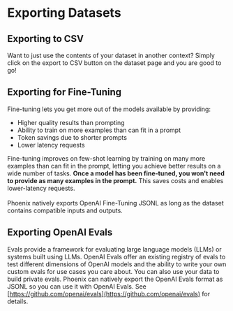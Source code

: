 # Exporting Datasets

## Exporting to CSV

Want to just use the contents of your dataset in another context? Simply click on the export to CSV button on the dataset page and you are good to go!

## Exporting for Fine-Tuning

Fine-tuning lets you get more out of the models available by providing:

* Higher quality results than prompting
* Ability to train on more examples than can fit in a prompt
* Token savings due to shorter prompts
* Lower latency requests

Fine-tuning improves on few-shot learning by training on many more examples than can fit in the prompt, letting you achieve better results on a wide number of tasks. **Once a model has been fine-tuned, you won't need to provide as many examples in the prompt.** This saves costs and enables lower-latency requests.\
\
Phoenix natively exports OpenAI Fine-Tuning JSONL as long as the dataset contains compatible inputs and outputs.

## Exporting OpenAI Evals

Evals provide a framework for evaluating large language models (LLMs) or systems built using LLMs. OpenAI Evals offer an existing registry of evals to test different dimensions of OpenAI models and the ability to write your own custom evals for use cases you care about. You can also use your data to build private evals. Phoenix can natively export the OpenAI Evals format as JSONL so you can use it with OpenAI Evals. See [https://github.com/openai/evals](https://github.com/openai/evals) for details.
